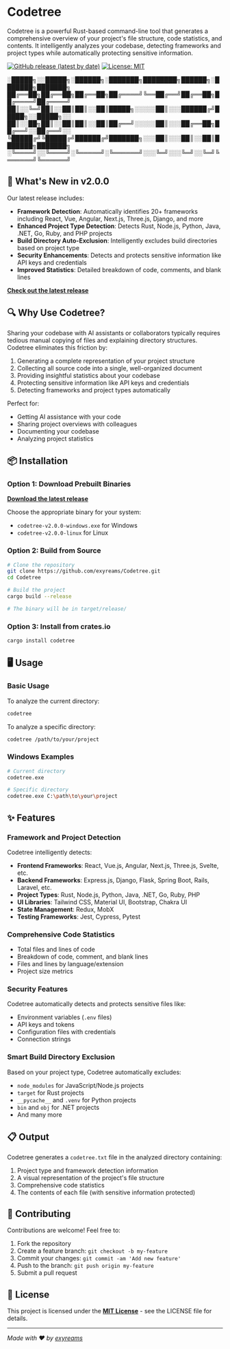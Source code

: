 # Codetree

Codetree is a powerful Rust-based command-line tool that generates a comprehensive overview of your project's file structure, code statistics, and contents. It intelligently analyzes your codebase, detecting frameworks and project types while automatically protecting sensitive information.

[![GitHub release (latest by date)](https://img.shields.io/github/v/release/exyreams/Codetree)](https://github.com/exyreams/Codetree/releases/latest)
[![License: MIT](https://img.shields.io/badge/License-MIT-yellow.svg)](https://opensource.org/licenses/MIT)


░█████╗░░█████╗░██████╗░███████╗████████╗██████╗░███████╗███████╗
██╔══██╗██╔══██╗██╔══██╗██╔════╝╚══██╔══╝██╔══██╗██╔════╝██╔════╝
██║░░╚═╝██║░░██║██║░░██║█████╗░░░░░██║░░░██████╔╝█████╗░░█████╗░░
██║░░██╗██║░░██║██║░░██║██╔══╝░░░░░██║░░░██╔══██╗██╔══╝░░██╔══╝░░
╚█████╔╝╚█████╔╝██████╔╝███████╗░░░██║░░░██║░░██║███████╗███████╗
░╚════╝░░╚════╝░╚═════╝░╚══════╝░░░╚═╝░░░╚═╝░░╚═╝╚══════╝╚══════╝


## 🚀 What's New in v2.0.0

Our latest release includes:

- **Framework Detection**: Automatically identifies 20+ frameworks including React, Vue, Angular, Next.js, Three.js, Django, and more
- **Enhanced Project Type Detection**: Detects Rust, Node.js, Python, Java, .NET, Go, Ruby, and PHP projects
- **Build Directory Auto-Exclusion**: Intelligently excludes build directories based on project type
- **Security Enhancements**: Detects and protects sensitive information like API keys and credentials
- **Improved Statistics**: Detailed breakdown of code, comments, and blank lines

**[Check out the latest release](https://github.com/exyreams/Codetree/releases/latest)**

## 🔍 Why Use Codetree?

Sharing your codebase with AI assistants or collaborators typically requires tedious manual copying of files and explaining directory structures. Codetree eliminates this friction by:

1. Generating a complete representation of your project structure
2. Collecting all source code into a single, well-organized document
3. Providing insightful statistics about your codebase
4. Protecting sensitive information like API keys and credentials
5. Detecting frameworks and project types automatically

Perfect for:
- Getting AI assistance with your code
- Sharing project overviews with colleagues
- Documenting your codebase
- Analyzing project statistics

## 📦 Installation

### Option 1: Download Prebuilt Binaries

**[Download the latest release](https://github.com/exyreams/Codetree/releases/latest)**

Choose the appropriate binary for your system:
- `codetree-v2.0.0-windows.exe` for Windows
- `codetree-v2.0.0-linux` for Linux

### Option 2: Build from Source

```bash
# Clone the repository
git clone https://github.com/exyreams/Codetree.git
cd Codetree

# Build the project
cargo build --release

# The binary will be in target/release/
```

### Option 3: Install from crates.io

```bash
cargo install codetree
```

## 🖥️ Usage

### Basic Usage

To analyze the current directory:

```bash
codetree
```

To analyze a specific directory:

```bash
codetree /path/to/your/project
```

### Windows Examples

```bash
# Current directory
codetree.exe

# Specific directory
codetree.exe C:\path\to\your\project
```

## ✨ Features

### Framework and Project Detection

Codetree intelligently detects:

- **Frontend Frameworks**: React, Vue.js, Angular, Next.js, Three.js, Svelte, etc.
- **Backend Frameworks**: Express.js, Django, Flask, Spring Boot, Rails, Laravel, etc.
- **Project Types**: Rust, Node.js, Python, Java, .NET, Go, Ruby, PHP
- **UI Libraries**: Tailwind CSS, Material UI, Bootstrap, Chakra UI
- **State Management**: Redux, MobX
- **Testing Frameworks**: Jest, Cypress, Pytest

### Comprehensive Code Statistics

- Total files and lines of code
- Breakdown of code, comment, and blank lines
- Files and lines by language/extension
- Project size metrics

### Security Features

Codetree automatically detects and protects sensitive files like:
- Environment variables (`.env` files)
- API keys and tokens
- Configuration files with credentials
- Connection strings

### Smart Build Directory Exclusion

Based on your project type, Codetree automatically excludes:
- `node_modules` for JavaScript/Node.js projects
- `target` for Rust projects
- `__pycache__` and `.venv` for Python projects
- `bin` and `obj` for .NET projects
- And many more

## 📋 Output

Codetree generates a `codetree.txt` file in the analyzed directory containing:

1. Project type and framework detection information
2. A visual representation of the project's file structure
3. Comprehensive code statistics
4. The contents of each file (with sensitive information protected)

## 🤝 Contributing

Contributions are welcome! Feel free to:

1. Fork the repository
2. Create a feature branch: `git checkout -b my-feature`
3. Commit your changes: `git commit -am 'Add new feature'`
4. Push to the branch: `git push origin my-feature`
5. Submit a pull request

## 📜 License

This project is licensed under the **[MIT License](https://github.com/exyreams/Codetree?tab=MIT-1-ov-file)** - see the LICENSE file for details.

---

*Made with ❤️ by [exyreams](https://github.com/exyreams)*